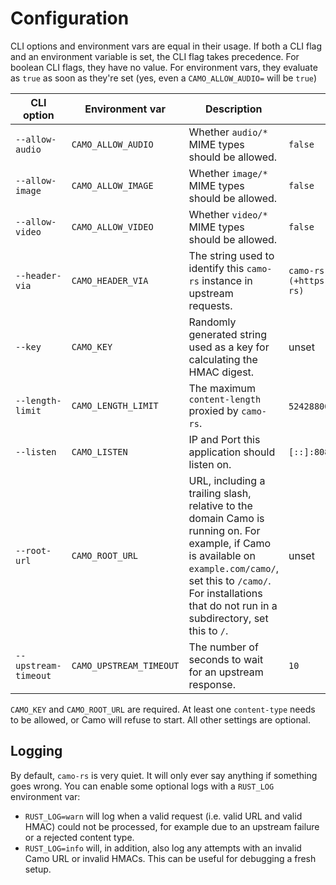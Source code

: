 # Configuration

CLI options and environment vars are equal in their usage. If both a CLI flag and an environment variable is set, the CLI flag takes precedence. For boolean CLI flags, they have no value. For environment vars, they evaluate as `true` as soon as they're set (yes, even a `CAMO_ALLOW_AUDIO=` will be `true`)

| CLI option           | Environment var         | Description                                                                                                                                                                                                                       | Default                                                      |
| -------------------- | ----------------------- | --------------------------------------------------------------------------------------------------------------------------------------------------------------------------------------------------------------------------------- | ------------------------------------------------------------ |
| `--allow-audio`      | `CAMO_ALLOW_AUDIO`      | Whether `audio/*` MIME types should be allowed.                                                                                                                                                                                   | `false`                                                      |
| `--allow-image`      | `CAMO_ALLOW_IMAGE`      | Whether `image/*` MIME types should be allowed.                                                                                                                                                                                   | `false`                                                      |
| `--allow-video`      | `CAMO_ALLOW_VIDEO`      | Whether `video/*` MIME types should be allowed.                                                                                                                                                                                   | `false`                                                      |
| `--header-via`       | `CAMO_HEADER_VIA`       | The string used to identify this `camo-rs` instance in upstream requests.                                                                                                                                                         | `camo-rs asset proxy (+https://github.com/denschub/camo-rs)` |
| `--key`              | `CAMO_KEY`              | Randomly generated string used as a key for calculating the HMAC digest.                                                                                                                                                          | unset                                                        |
| `--length-limit`     | `CAMO_LENGTH_LIMIT`     | The maximum `content-length` proxied by `camo-rs`.                                                                                                                                                                                | `52428800` (50 MiB)                                          |
| `--listen`           | `CAMO_LISTEN`           | IP and Port this application should listen on.                                                                                                                                                                                    | `[::]:8081`                                                  |
| `--root-url`         | `CAMO_ROOT_URL`         | URL, including a trailing slash, relative to the domain Camo is running on. For example, if Camo is available on `example.com/camo/`, set this to `/camo/`. For installations that do not run in a subdirectory, set this to `/`. | unset                                                        |
| `--upstream-timeout` | `CAMO_UPSTREAM_TIMEOUT` | The number of seconds to wait for an upstream response.                                                                                                                                                                           | `10`                                                         |

`CAMO_KEY` and `CAMO_ROOT_URL` are required. At least one `content-type` needs to be allowed, or Camo will refuse to start. All other settings are optional.

## Logging

By default, `camo-rs` is very quiet. It will only ever say anything if something goes wrong. You can enable some optional logs with a `RUST_LOG` environment var:

- `RUST_LOG=warn` will log when a valid request (i.e. valid URL and valid HMAC) could not be processed, for example due to an upstream failure or a rejected content type.
- `RUST_LOG=info` will, in addition, also log any attempts with an invalid Camo URL or invalid HMACs. This can be useful for debugging a fresh setup.
